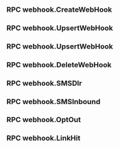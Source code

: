 ### RPC webhook.CreateWebHook

### RPC webhook.UpsertWebHook

### RPC webhook.UpsertWebHook

### RPC webhook.DeleteWebHook

### RPC webhook.SMSDlr

### RPC webhook.SMSInbound

### RPC webhook.OptOut

### RPC webhook.LinkHit
